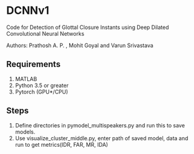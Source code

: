 # DCNNv1

Code for Detection of Glottal Closure Instants using Deep
Dilated Convolutional Neural Networks

Authors: Prathosh A. P. , Mohit Goyal and Varun Srivastava

## Requirements
1. MATLAB
2. Python 3.5 or greater
3. Pytorch (GPU*/CPU)


## Steps

1. Define directories in pymodel\_multispeakers.py and run this to save models.
2. Use visualize\_cluster\_middle.py, enter path of saved model, data and run to get metrics(IDR, FAR, MR, IDA)
